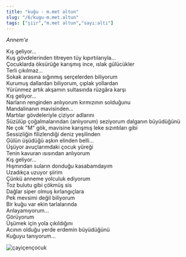 ```yaml
---
title: "kuğu - m.met altun"
slug: "/6/kugu-m.met.altun"
tags: ["şiir","m.met altun","sayı:altı"]
---
```

*Annem'e*

Kış geliyor...  
Kuş gövdelerinden titreyen tüy kıpırtılarıyla...  
Çocuklarda öksürüğe karışmış ince, ıslak gülücükler  
Terli çıkılmaz...  
Sokak arasına sığınmış serçelerden biliyorum  
Kurumuş dallardan biliyorum, çıplak yollardan  
Yürünmez artık akşamın sultasında rüzgâra karşı  
Kış geliyor...  
Narların renginden anlıyorum kırmızının solduğunu  
Mandalinanın mavisinden...  
Martılar gövdeleriyle çiziyor adlarını  
Süzülüp çoğalmalarından (anlıyorum) seziyorum dalganın büyüdüğünü  
Ne çok "M" gök, mavisine karışmış leke sızıntıları gibi  
Sessizliğin filizlendiği deniz yeşilinden  
Gülün üşüdüğü aşkın elinden belli...  
Üşüyor avuçlarımdaki çocuk yüreği  
Tenin kavuran ısısından anlıyorum  
Kış geliyor...  
Hışmından suların donduğu kasabamdayım  
Uzadıkça uzuyor şiirim  
Çünkü anneme yolculuk ediyorum  
Toz bulutu gibi çökmüş sis  
Dağlar siper olmuş kırlangıçlara  
Pek mevsimi değil biliyorum  
Bir kuğu var ekin tarlalarında  
Anlayamıyorum...  
Görüyorum  
Üşümek için yola çıkıldığını  
Acının olduğu yerde erdemin büyüdüğünü  
Kuğuyu tanıyorum...

![çayiçençocuk](/img/ky06_06_tayfunisildar.jpg)
